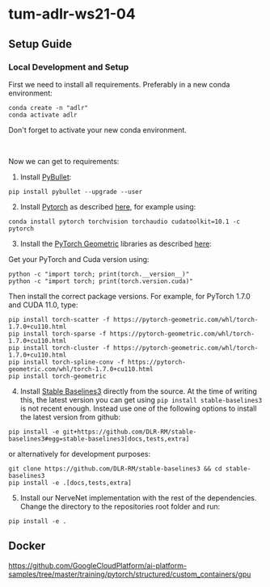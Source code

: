 # tum-adlr-ws21-04

## Setup Guide

### Local Development and Setup

First we need to install all requirements. Preferably in a new conda environment:
```
conda create -n "adlr"
conda activate adlr
```
Don't forget to activate your new conda environment.

<br/>

Now we can get to requirements:

1. Install [PyBullet](https://github.com/bulletphysics/bullet3):
```
pip install pybullet --upgrade --user
```

2. Install [Pytorch](https://pytorch.org/) as described [here](https://pytorch.org/get-started/locally/), for example using:
```
conda install pytorch torchvision torchaudio cudatoolkit=10.1 -c pytorch
```

3. Install the [PyTorch Geometric](https://github.com/rusty1s/pytorch_geometric) libraries as described [here](https://pytorch-geometric.readthedocs.io/en/latest/notes/installation.html):

Get your PyTorch and Cuda version using:
```
python -c "import torch; print(torch.__version__)"
python -c "import torch; print(torch.version.cuda)"
```
Then install the correct package versions. For example, for PyTorch 1.7.0 and CUDA 11.0, type:

```
pip install torch-scatter -f https://pytorch-geometric.com/whl/torch-1.7.0+cu110.html
pip install torch-sparse -f https://pytorch-geometric.com/whl/torch-1.7.0+cu110.html
pip install torch-cluster -f https://pytorch-geometric.com/whl/torch-1.7.0+cu110.html
pip install torch-spline-conv -f https://pytorch-geometric.com/whl/torch-1.7.0+cu110.html
pip install torch-geometric
```

4. Install [Stable Baselines3](https://github.com/DLR-RM/stable-baselines3) directly from the source.
At the time of writing this, the latest version you can get using `pip install stable-baselines3` is not recent enough.
Instead use one of the following options to install the latest version from github:
```
pip install -e git+https://github.com/DLR-RM/stable-baselines3#egg=stable-baselines3[docs,tests,extra]
```
or alternatively for development purposes:
```
git clone https://github.com/DLR-RM/stable-baselines3 && cd stable-baselines3
pip install -e .[docs,tests,extra]
```


5. Install our NerveNet implementation with the rest of the dependencies. Change the directory to the repositories root folder and run:
```
pip install -e .
```

## Docker
https://github.com/GoogleCloudPlatform/ai-platform-samples/tree/master/training/pytorch/structured/custom_containers/gpu
